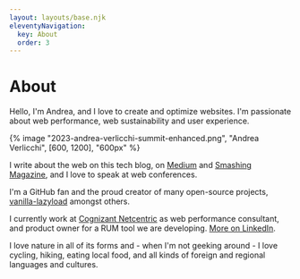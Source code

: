 ```yaml
---
layout: layouts/base.njk
eleventyNavigation:
  key: About
  order: 3
---
```

# About

Hello, I'm Andrea, and I love to create and optimize websites. I'm passionate about web performance, web sustainability and user experience.

{% image "2023-andrea-verlicchi-summit-enhanced.png", "Andrea Verlicchi", [600, 1200], "600px" %}

I write about the web on this tech blog, on [Medium](https://medium.com/@andrea.verlicchi) and [Smashing Magazine](https://www.smashingmagazine.com/author/andrea-verlicchi/), and I love to speak at web conferences.

I'm a GitHub fan and the proud creator of many open-source projects, [vanilla-lazyload](https://github.com/verlok/vanilla-lazyload) amongst others.

I currently work at [Cognizant Netcentric](https://www.netcentric.biz) as web performance consultant, and product owner for a RUM tool we are developing. [More on LinkedIn](https://linkedin.com/in/andreaverlicchi).

I love nature in all of its forms and - when I'm not geeking around - I love cycling, hiking, eating local food, and all kinds of foreign and regional languages and cultures.
